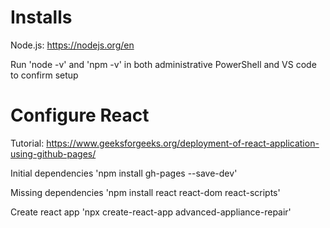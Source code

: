 # Installs

Node.js: https://nodejs.org/en

Run 'node -v' and 'npm -v' in both administrative PowerShell and VS code to confirm setup

# Configure React

Tutorial: https://www.geeksforgeeks.org/deployment-of-react-application-using-github-pages/

Initial dependencies
'npm install gh-pages --save-dev'

Missing dependencies
'npm install react react-dom react-scripts'

Create react app
'npx create-react-app advanced-appliance-repair'
